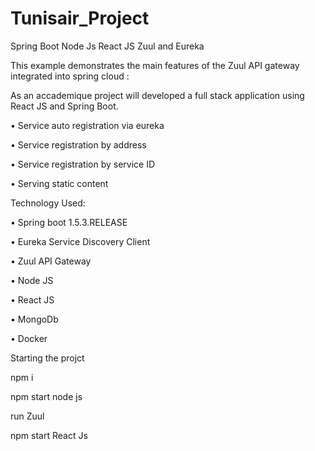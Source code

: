 # Tunisair_Project

Spring Boot Node Js React JS Zuul and Eureka

This example demonstrates the main features of the Zuul API gateway integrated into spring cloud :

As an accademique project will developed a full stack application using React JS and Spring Boot.



• Service auto registration via eureka

• Service registration by address

• Service registration by service ID

• Serving static content



Technology Used:


• Spring boot 1.5.3.RELEASE

• Eureka Service Discovery Client

• Zuul API Gateway

• Node JS

• React JS

• MongoDb

• Docker



Starting the projct

npm i 

npm start node js

run Zuul

npm start React Js

